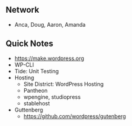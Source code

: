 ## Network
- Anca, Doug, Aaron, Amanda

## Quick Notes
- https://make.wordpress.org
- WP-CLI
- Tide: Unit Testing
- Hosting
  - Site District: WordPress Hosting
  - Pantheon
  - wpengine, studiopress
  - stablehost
- Guttenberg
  - https://github.com/wordpress/gutenberg

